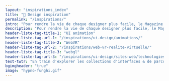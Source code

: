 ```yaml
---
layout: "inspirations_index"
title: "💉 Design inspiration"
permalink: "/inspirations/"
intro: "Pour rendre la vie de chaque designer plus facile, le Magazine Du Webdesign sélectionne pour vous les meilleurs exemples de sites web, de portfolio, d'applications mobile et d'UI animation conçus par de talentueux designers. Avec l'assurance que vous trouverez chaque jour les meilleures et les plus récentes inspirations en design."
description: "Pour rendre la vie de chaque designer plus facile, le Magazine Du Webdesign sélectionne pour vous les meilleurs exemples de sites web, de portfolio, d'applications mobile et d'UI animation conçus par de talentueux designers."
header-liste-tag-title-1: "UI animation"
header-liste-tag-url-1: "/inspirations/ui-design/animations/"
header-liste-tag-title-2: "WebVR"
header-liste-tag-url-2: "/inspirations/web-vr-realite-virtuelle/"
header-liste-tag-title-3: "webgl"
header-liste-tag-url-3: "/inspirations/ui-design/sites-web/technologies/webgl/"
text-twtr: "En train d'explorer les collections d'interfaces & de parcours utilisateur du @MagDuWebdesign 🔍😮🆒👌💫✨"
bgimgheader: "true"
image: "hypno-funghi.gif"
---
```


